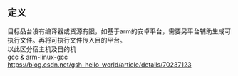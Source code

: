## 定义
目标品台没有编译器或资源有限，如基于arm的安卓平台，需要另平台辅助生成可执行文件。再将可执行文件传入目的平台。  
以此区分宿主机及目的机  
gcc & arm-linux-gcc  
https://blog.csdn.net/gsh_hello_world/article/details/70237123
